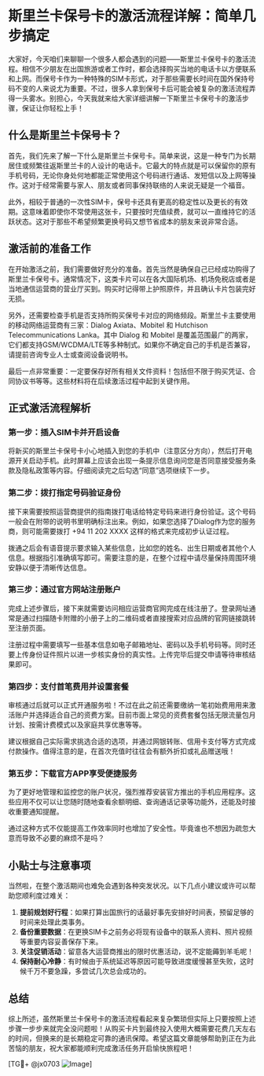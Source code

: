 # 斯里兰卡保号卡的激活流程详解：简单几步搞定

大家好，今天咱们来聊聊一个很多人都会遇到的问题——斯里兰卡保号卡的激活流程。相信不少朋友在出国旅游或者工作时，都会选择购买当地的电话卡以方便联系和上网。而保号卡作为一种特殊的SIM卡形式，对于那些需要长时间在国外保持号码不变的人来说尤为重要。不过，很多人拿到保号卡后可能会被复杂的激活流程弄得一头雾水。别担心，今天我就来给大家详细讲解一下斯里兰卡保号卡的激活步骤，保证让你轻松上手！

## 什么是斯里兰卡保号卡？

首先，我们先来了解一下什么是斯里兰卡保号卡。简单来说，这是一种专门为长期居住或频繁往返斯里兰卡的人设计的电话卡。它最大的特点就是可以保留你的原有手机号码，无论你身处何地都能正常使用这个号码进行通话、发短信以及上网等操作。这对于经常需要与家人、朋友或者同事保持联络的人来说无疑是一个福音。

此外，相较于普通的一次性SIM卡，保号卡还具有更高的稳定性以及更长的有效期。这意味着即使你不常使用这张卡，只要按时充值续费，就可以一直维持它的活跃状态。这对于那些不希望频繁更换号码又想节省成本的朋友来说非常合适。

## 激活前的准备工作

在开始激活之前，我们需要做好充分的准备。首先当然是确保自己已经成功购得了斯里兰卡保号卡。通常情况下，这类卡片可以在各大国际机场、机场免税店或者是当地通信运营商的营业厅买到。购买时记得带上护照原件，并且确认卡片包装完好无损。

另外，还需要检查手机是否支持所购买保号卡对应的网络频段。斯里兰卡主要使用的移动网络运营商有三家：Dialog Axiata、Mobitel 和 Hutchison Telecommunications Lanka。其中 Dialog 和 Mobitel 是覆盖范围最广的两家，它们都支持GSM/WCDMA/LTE等多种制式。如果你不确定自己的手机是否兼容，请提前咨询专业人士或查阅设备说明书。

最后一点非常重要：一定要保存好所有相关文件资料！包括但不限于购买凭证、合同协议书等等。这些材料将在后续激活过程中起到关键作用。

## 正式激活流程解析

### 第一步：插入SIM卡并开启设备

将新买的斯里兰卡保号卡小心地插入到您的手机中（注意区分方向），然后打开电源开关启动手机。此时屏幕上应该会出现一条提示信息询问您是否同意接受服务条款及隐私政策等内容。仔细阅读完之后勾选“同意”选项继续下一步。

### 第二步：拨打指定号码验证身份

接下来需要按照运营商提供的指南拨打电话给特定号码来进行身份验证。这个号码一般会在附带的说明书里明确标注出来。例如，如果您选择了Dialog作为您的服务商，则可能需要拨打 +94 11 202 XXXX 这样的格式来完成初步认证过程。

拨通之后会有语音提示要求输入某些信息，比如您的姓名、出生日期或者其他个人信息。根据指引准确填写即可。需要注意的是，在整个过程中请尽量保持周围环境安静以便于清晰传达信息。

### 第三步：通过官方网站注册账户

完成上述步骤后，接下来就需要访问相应运营商官网完成在线注册了。登录网址通常是通过扫描随卡附赠的小册子上的二维码或者直接搜索对应品牌的官网链接跳转至注册页面。

注册过程中需要填写一些基本信息如电子邮箱地址、密码以及手机号码等。同时还要上传身份证件照片以进一步核实身份的真实性。上传完毕后提交申请等待审核结果即可。

### 第四步：支付首笔费用并设置套餐

审核通过后就可以正式开通服务啦！不过在此之前还需要缴纳一笔初始费用用来激活账户并选择适合自己的资费方案。目前市面上常见的资费套餐包括无限流量包月计划、按需计费模式以及家庭共享优惠等等。

建议根据自己实际需求挑选合适的选项，并通过网银转账、信用卡支付等方式完成付款操作。值得注意的是，在首次充值时往往会有额外折扣或礼品赠送哦！

### 第五步：下载官方APP享受便捷服务

为了更好地管理和监控您的账户状况，强烈推荐安装官方推出的手机应用程序。这些应用不仅可以让您随时随地查看余额明细、查询通话记录等功能外，还能及时接收重要通知提醒。

通过这种方式不仅能提高工作效率同时也增加了安全性。毕竟谁也不想因为疏忽大意而导致不必要的麻烦不是吗？

## 小贴士与注意事项

当然啦，在整个激活期间也难免会遇到各种突发状况。以下几点小建议或许可以帮助您顺利度过难关：

1. **提前规划好行程**：如果打算出国旅行的话最好事先安排好时间表，预留足够的时间来处理此类事务。
2. **备份重要数据**：在更换SIM卡之前务必将现有设备中的联系人资料、照片视频等重要内容妥善保存下来。
3. **关注促销活动**：留意各大运营商推出的限时优惠活动，说不定能薅到羊毛呢！
4. **保持耐心冷静**：有时候由于系统延迟等原因可能导致进度缓慢甚至失败，这时候千万不要急躁，多尝试几次总会成功的。

## 总结

综上所述，虽然斯里兰卡保号卡的激活流程看起来复杂繁琐但实际上只要按照上述步骤一步步来就完全没问题啦！从购买卡片到最终投入使用大概需要花费几天左右的时间，但换来的是长期稳定可靠的通讯保障。希望这篇文章能够帮助到正在为此苦恼的朋友，祝大家都能顺利完成激活任务开启愉快旅程吧！

[TG💪+ @jx0703 ![Image](https://github.com/user-attachments/assets/dbca1d08-cadb-493c-b0ec-ad6f7a83f270)]